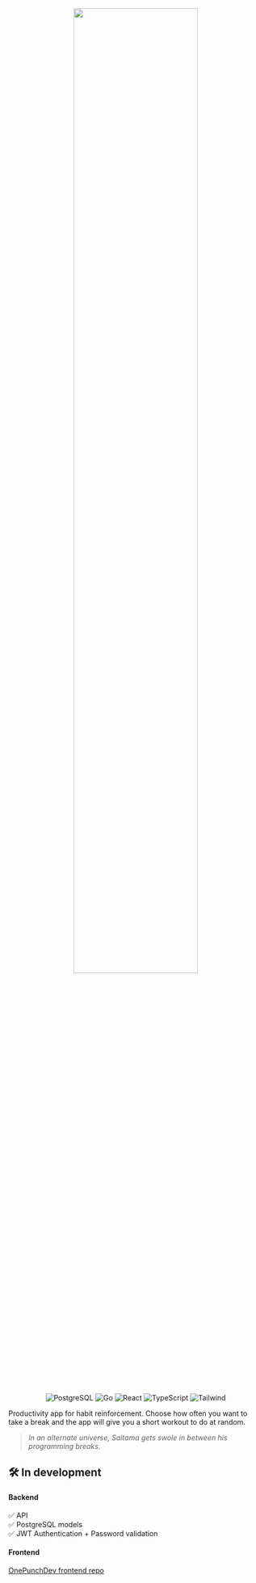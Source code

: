 <div align="center">
   <img src="https://u.cubeupload.com/aa9988vvb/a32cover.png" width="70%">
</div>

<p align="center">
  <img alt="PostgreSQL" src="https://img.shields.io/badge/-PostgreSQL-316192?style=for-the-badge&logo=postgresql&logoColor=white" />
  <img alt="Go" src="https://img.shields.io/badge/-Go-6ad7e5?style=for-the-badge&logo=go&logoColor=black" />
  <img alt="React" src="https://img.shields.io/badge/-React-0088CC?style=for-the-badge&logo=react&logoColor=white" />
  <img alt="TypeScript" src="https://img.shields.io/badge/-TypeScript-2875c3?style=for-the-badge&logo=typescript&logoColor=white" />
  <img alt="Tailwind" src="https://img.shields.io/badge/-Tailwind-499fc4?style=for-the-badge&logo=tailwindcss&logoColor=white" />
</p>

Productivity app for habit reinforcement. Choose how often you want to take a break and the app will give you a short workout to do at random.

> _In an alternate universe, Saitama gets swole in between his programming breaks._

## 🛠️ In development
#### Backend
✅ API
<br>
✅ PostgreSQL models
<br>
✅ JWT Authentication + Password validation

#### Frontend
<a href="https://github.com/lospoy/OnePunchDev-frontend">OnePunchDev frontend repo</a>
